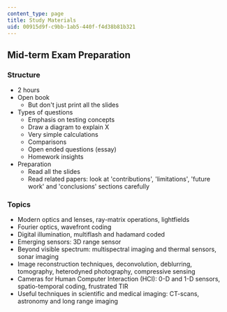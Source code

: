 ```yaml
---
content_type: page
title: Study Materials
uid: 00915d9f-c9bb-1ab5-440f-f4d38b81b321
---
```


Mid-term Exam Preparation
-------------------------

### Structure

*   2 hours
*   Open book
    *   But don't just print all the slides
*   Types of questions
    *   Emphasis on testing concepts
    *   Draw a diagram to explain X
    *   Very simple calculations
    *   Comparisons
    *   Open ended questions (essay)
    *   Homework insights
*   Preparation
    *   Read all the slides
    *   Read related papers: look at 'contributions', 'limitations', 'future work' and 'conclusions' sections carefully

### Topics

*   Modern optics and lenses, ray-matrix operations, lightfields
*   Fourier optics, wavefront coding
*   Digital illumination, multiflash and hadamard coded
*   Emerging sensors: 3D range sensor
*   Beyond visible spectrum: multispectral imaging and thermal sensors, sonar imaging
*   Image reconstruction techniques, deconvolution, deblurring, tomography, heterodyned photography, compressive sensing
*   Cameras for Human Computer Interaction (HCI): 0-D and 1-D sensors, spatio-temporal coding, frustrated TIR
*   Useful techniques in scientific and medical imaging: CT-scans, astronomy and long range imaging